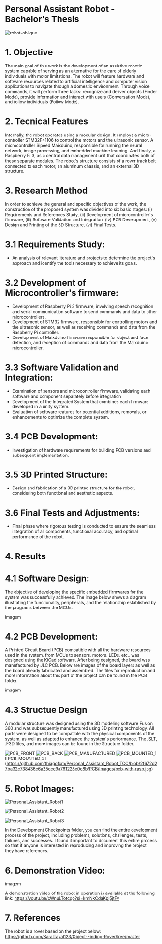 # Personal Assistant Robot - Bachelor's Thesis

![robot-oblique](https://github.com/thiagofcm/Personal_Assistant_Robot_TCC/blob/2f672d27ba32c738436c6a25cce9a761228e0c8b/Structure/Images/wisey-front%20(2).jpg)

# 1. Objective 
The main goal of this work is the development of an assistive robotic system capable of serving as an alternative for the care of elderly individuals with motor limitations. The robot will feature hardware and software resources related to artificial intelligence and computer vision applications to navigate through a domestic environment. Through voice commands, it will perform three tasks: recognize and deliver objects (Finder Mode), provide information and interact with users (Conversation Mode), and follow individuals (Follow Mode).

# 2. Tecnical Features
Internally, the robot operates using a modular design. It employs a micro-controller STM32F41106 to control the motors and the ultrasonic sensor. A microcontroller Sipeed Maixduino, responsible for running the neural network, image processing, and embedded machine learning. And finally, a Raspberry Pi 3, as a central data management unit that coordinates both of these separate modules. The robot's structure consists of a rover track belt connected to each motor, an aluminum chassis, and an external 3D structure.

# 3. Research Method 
In order to achieve the general and specific objectives of the work, the construction of the proposed system was divided into six basic stages: (i) Requirements and References Study, (ii) Development of microcontroller's firmware, (iii) Software Validation and Integration, (iv) PCB Development, (v) Design and Printing of the 3D Structure, (vi) Final Tests.

# 3.1 Requirements Study: 
- An analysis of relevant literature and projects to determine the project's approach and identify the tools necessary to achieve its goals.

# 3.2 Development of Microcontroller's firmware:
- Development of Raspberry Pi 3 firmware, involving speech recognition and serial communication software to send commands and data to other microcontrollers.
- Development of STM32 firmware, responsible for controlling motors and the ultrasonic sensor, as well as receiving commands and data from the Raspberry Pi controller.
- Development of Maixduino firmware responsible for object and face detection, and reception of commands and data from the Maixduino microcontroller.

# 3.3 Software Validation and Integration: 
- Examination of sensors and microcontroller firmware, validating each software and component separately before integration
- Development of the Integrated System that combines each firmware developed in a unity system.
- Evaluation of software features for potential additions, removals, or enhancements to optimize the complete system.

# 3.4 PCB Development:
- Investigation of hardware requirements for building PCB versions and subsequent implementation.

# 3.5 3D Printed Structure: 
- Design and fabrication of a 3D printed structure for the robot, considering both functional and aesthetic aspects.

# 3.6 Final Tests and Adjustments: 
- Final phase where rigorous testing is conducted to ensure the seamless integration of all components, functional accuracy, and optimal performance of the robot.

# 4. Results

# 4.1 Software Design: 
The objective of developing the specific embedded firmwares for the system was successfully achieved. The image below shows a diagram illustrating the functionality, peripherals, and the relationship established by the programs between the MCUs.

imagem

# 4.2 PCB Development: 
A Printed Circuit Board (PCB) compatible with all the hardware resources used in the system, from MCUs to sensors, motors, LEDs, etc., was designed using the KiCad software. After being designed, the board was manufactured by JLC PCB. Below are images of the board layers as well as the board already fabricated and assembled. The files for reproduction and more information about this part of the project can be found in the PCB folder.

imagem

# 4.3 Structue Design
A modular structure was designed using the 3D modeling software Fusion 360 and was subsequently manufactured using 3D printing technology. All parts were designed to be compatible with the physical components of the system, as well as adapted to enhance the system's performance. The .SLT, .F3D files, and more images can be found in the Structure folder.

![PCB_FRONT](https://github.com/thiagofcm/Personal_Assistant_Robot_TCC/blob/2f672d27ba32c738436c6a25cce9a761228e0c8b/PCB/Images/front-pcb-1-nobk.jpg)
![PCB_BACK](https://github.com/thiagofcm/Personal_Assistant_Robot_TCC/blob/2f672d27ba32c738436c6a25cce9a761228e0c8b/PCB/Images/back-pcb-1-nbk.jpg)
![PCB_MANUFACTURED](https://github.com/thiagofcm/Personal_Assistant_Robot_TCC/blob/2f672d27ba32c738436c6a25cce9a761228e0c8b/PCB/Images/pcb.jpg)
![PCB_MOUNTED_1](https://github.com/thiagofcm/Personal_Assistant_Robot_TCC/blob/2f672d27ba32c738436c6a25cce9a761228e0c8b/PCB/Images/pcb-1.jpg)
![PCB_MOUNTED_2] (https://github.com/thiagofcm/Personal_Assistant_Robot_TCC/blob/2f672d27ba32c738436c6a25cce9a761228e0c8b/PCB/Images/pcb-with-rasp.jpg)



# 5. Robot Images:
![Personal_Assistant_Robot1](https://github.com/thiagofcm/Personal_Assistant_Robot_TCC/blob/6b0b2d2e535fad894042e1c58aada04ed1e22924/Structure/Images/wise-hook.jpeg)

![Personal_Assistant_Robot2](https://github.com/thiagofcm/Personal_Assistant_Robot_TCC/blob/6b0b2d2e535fad894042e1c58aada04ed1e22924/Structure/Images/wise-button.jpeg)

![Personal_Assistant_Robot3](https://github.com/thiagofcm/Personal_Assistant_Robot_TCC/blob/6b0b2d2e535fad894042e1c58aada04ed1e22924/Structure/Images/wisey-top.jpeg)

In the Development Checkpoints folder, you can find the entire development process of the project, including problems, solutions, challenges, tests, failures, and successes. I found it important to document this entire process so that if anyone is interested in reproducing and improving the project, they have references.

# 6. Demonstration Video:

imagem

A demonstration video of the robot in operation is available at the following link: https://youtu.be/cWnuLTotcqo?si=knrNkCdaKpj5jtFy

# 7. References
The robot is a rover based on the project below:
https://github.com/SaralTayal123/Object-Finding-Rover/tree/master

